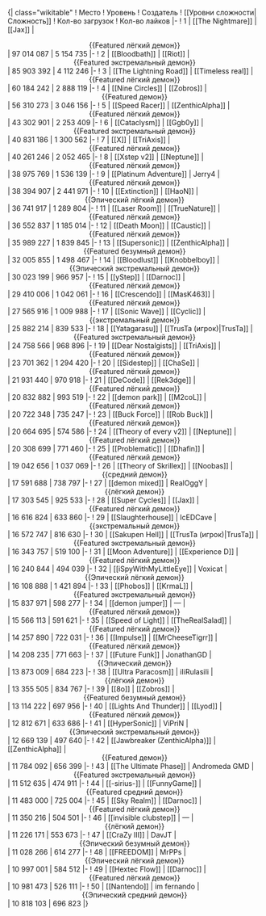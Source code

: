 {| class="wikitable"
! Место
! Уровень
! Создатель
! [[Уровни сложности|Сложность]]
! Кол-во загрузок
! Кол-во лайков
|-
! 1
| [[The Nightmare]]
| [[Jax]]
| <center>{{Featured лёгкий демон}}</center>
| 97 014 087
| 5 154 735
|-
! 2
| [[Bloodbath]]
| [[Riot]]
| <center>{{Featured экстремальный демон}}</center>
| 85 903 392
| 4 112 246
|-
! 3
| [[The Lightning Road]]
| [[Timeless real]]
| <center>{{Featured лёгкий демон}}</center>
| 60 184 242
| 2 888 119
|-
! 4
| [[Nine Circles]]
| [[Zobros]]
| <center>{{Featured демон}}</center>
| 56 310 273
| 3 046 156
|-
! 5
| [[Speed Racer]]
| [[ZenthicAlpha]]
| <center>{{Featured лёгкий демон}}</center>
| 43 302 901
| 2 253 409
|-
! 6
| [[Cataclysm]]
| [[Ggb0y]]
| <center>{{Featured экстремальный демон}}</center>
| 40 831 186
| 1 300 562
|-
! 7
| [[X]]
| [[TriAxis]]
| <center>{{Featured лёгкий демон}}</center>
| 40 261 246
| 2 052 465
|-
! 8
| [[Xstep v2]]
| [[Neptune]]
| <center>{{Featured лёгкий демон}}</center>
| 38 975 769
| 1 536 139
|-
! 9
| [[Platinum Adventure]]
| Jerry4
| <center>{{Featured лёгкий демон}}</center>
| 38 394 907
| 2 441 971
|-
! 10
| [[Extinction]]
| [[HaoN]]
| <center>{{Эпический лёгкий демон}}</center>
| 36 741 917
| 1 289 804
|-
! 11
| [[Laser Room]]
| [[TrueNature]]
| <center>{{Featured лёгкий демон}}</center>
| 36 552 837
| 1 185 014
|-
! 12
| [[Death Moon]]
| [[Caustic]]
| <center>{{Featured лёгкий демон}}</center>
| 35 989 227
| 1 839 845
|-
! 13
| [[Supersonic]]
| [[ZenthicAlpha]]
| <center>{{Featured безумный демон}}</center>
| 32 005 855
| 1 498 467
|-
! 14
| [[Bloodlust]]
| [[Knobbelboy]]
| <center>{{Эпический экстремальный демон}}</center>
| 30 023 199
| 966 957
|-
! 15
| [[yStep]]
| [[Darnoc]]
| <center>{{Featured лёгкий демон}}</center>
| 29 410 006
| 1 042 061
|-
! 16
| [[Crescendo]]
| [[MasK463]]
| <center>{{Featured лёгкий демон}}</center>
| 27 565 916
| 1 009 988
|-
! 17
| [[Sonic Wave]]
| [[Cyclic]]
| <center>{{экстремальный демон}}</center>
| 25 882 214
| 839 533
|-
! 18
| [[Yatagarasu]]
| [[TrusTa (игрок)|TrusTa]]
| <center>{{Featured экстремальный демон}}</center>
| 24 758 566
| 968 896
|-
! 19
| [[Dear Nostalgists]]
| [[TriAxis]]
| <center>{{Featured лёгкий демон}}</center>
| 23 701 362
| 1 294 420
|-
! 20
| [[Sidestep]]
| [[ChaSe]]
| <center>{{Featured лёгкий демон}}</center>
| 21 931 440
| 970 918
|-
! 21
| [[DeCode]]
| [[Rek3dge]]
| <center>{{Featured лёгкий демон}}</center>
| 20 832 882
| 993 519
|-
! 22
| [[demon park]]
| [[M2coL]]
| <center>{{Featured лёгкий демон}}</center>
| 20 722 348
| 735 247
|-
! 23
| [[Buck Force]]
| [[Rob Buck]]
| <center>{{Featured лёгкий демон}}</center>
| 20 664 695
| 574 586
|-
! 24
| [[Theory of every v2]]
| [[Neptune]]
| <center>{{Featured лёгкий демон}}</center>
| 20 308 699
| 771 460
|-
! 25
| [[Problematic]]
| [[Dhafin]]
| <center>{{Featured лёгкий демон}}</center>
| 19 042 656
| 1 037 069
|-
! 26
| [[Theory of Skrillex]]
| [[Noobas]]
| <center>{{средний демон}}</center>
| 17 591 688
| 738 797
|-
! 27
| [[demon mixed]]
| RealOggY
| <center>{{лёгкий демон}}</center>
| 17 303 545
| 925 533
|-
! 28
| [[Super Cycles]]
| [[Jax]]
| <center>{{Featured лёгкий демон}}</center>
| 16 616 824
| 633 860
|-
! 29
| [[Slaughterhouse]]
| IcEDCave
| <center>{{экстремальный демон}}</center>
| 16 572 747
| 816 630
|-
! 30
| [[Sakupen Hell]]
| [[TrusTa (игрок)|TrusTa]]
| <center>{{Featured экстремальный демон}}</center>
| 16 343 757
| 519 100
|-
! 31
| [[Moon Adventure]]
| [[Experience D]]
| <center>{{Featured лёгкий демон}}</center>
| 16 240 844
| 494 039
|-
! 32
| [[iSpyWithMyLittleEye]]
| Voxicat
| <center>{{Эпический лёгкий демон}}</center>
| 16 108 888
| 1 421 894
|-
! 33
| [[Phobos]]
| [[KrmaL]]
| <center>{{Featured экстремальный демон}}</center>
| 15 837 971
| 598 277
|-
! 34
| [[demon jumper]]
| —
| <center>{{Featured лёгкий демон}}</center>
| 15 566 113
| 591 621
|-
! 35
| [[Speed of Light]]
| [[TheRealSalad]]
| <center>{{Featured лёгкий демон}}</center>
| 14 257 890
| 722 031
|-
! 36
| [[Impulse]]
| [[MrCheeseTigrr]]
| <center>{{Featured лёгкий демон}}</center>
| 14 208 235
| 771 663
|-
! 37
| [[Future Funk]]
| JonathanGD
| <center>{{Эпический демон}}</center>
| 13 873 009
| 684 223
|-
! 38
| [[Ultra Paracosm]]
| iIiRulasiIi
| <center>{{лёгкий демон}}</center>
| 13 355 505
| 834 767
|-
! 39
| [[8o]]
| [[Zobros]]
| <center>{{Featured безумный демон}}</center>
| 13 114 222
| 697 956
|-
! 40
| [[Lights And Thunder]]
| [[Lyod]]
| <center>{{Featured лёгкий демон}}</center>
| 12 812 671
| 633 686
|-
! 41
| [[HyperSonic]]
| ViPriN
| <center>{{Эпический экстремальный демон}}</center>
| 12 669 139
| 497 640
|-
! 42
| [[Jawbreaker (ZenthicAlpha)]]
| [[ZenthicAlpha]]
| <center>{{Featured демон}}</center>
| 11 784 092
| 656 399
|-
! 43
| [[The Ultimate Phase]]
| Andromeda GMD
| <center>{{Featured экстремальный демон}}</center>
| 11 512 635
| 474 911
|-
! 44
| [[-sirius-]]
| [[FunnyGame]]
| <center>{{Featured средний демон}}</center>
| 11 483 000
| 725 004
|-
! 45
| [[Sky Realm]]
| [[Darnoc]]
| <center>{{Featured лёгкий демон}}</center>
| 11 350 216
| 504 501
|-
! 46
| [[invisible clubstep]]
| —
| <center>{{лёгкий демон}}</center>
| 11 226 171
| 553 673
|-
! 47
| [[CraZy III]]
| DavJT
| <center>{{Эпический безумный демон}}</center>
| 11 028 266
| 614 277
|-
! 48
| [[FREEDOM]]
| MrPPs
| <center>{{Эпический лёгкий демон}}</center>
| 10 997 001
| 584 512
|-
! 49
| [[Hextec Flow]]
| [[Darnoc]]
| <center>{{Featured лёгкий демон}}</center>
| 10 981 473
| 526 111
|-
! 50
| [[Nantendo]]
| im fernando
| <center>{{Эпический средний демон}}</center>
| 10 818 103
| 696 823
|}
